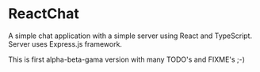 # ReactChat

A simple chat application with a simple server using React and TypeScript.
Server uses Express.js framework.

This is first alpha-beta-gama version with many TODO's and FIXME's ;-)
